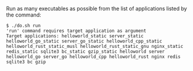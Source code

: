 Run as many executables as possible from the list of applications listed by the command:

```console
$ ./do.sh run
'run' command requires target application as argument
Target applications: helloworld_static server_static helloworld_go_static server_go_static helloworld_cpp_static helloworld_rust_static_musl helloworld_rust_static_gnu nginx_static redis_static sqlite3 bc_static gzip_static helloworld server helloworld_go server_go helloworld_cpp helloworld_rust nginx redis sqlite3 bc gzip
```
